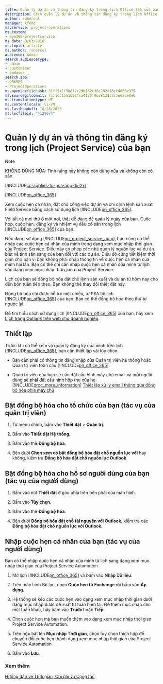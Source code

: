 ```yaml
---
title: Quản lý dự án và thông tin đăng ký trong lịch Office 365 của bạn
description: Cách quản lý dự án và thông tin đăng ký trong lịch Office 365 của bạn
author: ruhercul
manager: kfend
ms.service: project-operations
ms.custom:
- dyn365-projectservice
ms.date: 8/03/2018
ms.topic: article
ms.author: ruhercul
audience: Admin
search.audienceType:
- admin
- customizer
- enduser
search.app:
- D365PS
- ProjectOperations
ms.openlocfilehash: 31ff541f5b817c29b162c38c282df8cfd866e375
ms.sourcegitcommit: 4cf1dc1561b92fca4175f0b3813133c5e63ce8e6
ms.translationtype: HT
ms.contentlocale: vi-VN
ms.lasthandoff: 10/28/2020
ms.locfileid: "4129074"
---
```

# <a name="manage-projects-and-bookings-in-your-calendar-project-service"></a>Quản lý dự án và thông tin đăng ký trong lịch (Project Service) của bạn

> [!Note]
> KHÔNG DÙNG NỮA: Tính năng này không còn dùng nữa và không còn có sẵn.

[!INCLUDE[cc-applies-to-psa-app-1x-2x](../includes/cc-applies-to-psa-app-1x-2x.md)]

[!INCLUDE[pn_office_365](../includes/pn-office-365.md)] 

Xem cuộc hẹn cá nhân, đặt chỗ công việc dự án và chỉ định lệnh sản xuất Field Service bằng cách sử dụng lịch [!INCLUDE[pn_office_365](../includes/pn-office-365.md)].  
  
 Với tất cả mọi thứ ở một nơi, thật dễ dàng để quản lý ngày của bạn. Cuộc họp, cuộc hẹn, đăng ký và nhiệm vụ đều có sẵn trong lịch [!INCLUDE[pn_office_365](../includes/pn-office-365.md)] của bạn.  
  
 Nếu đang sử dụng [!INCLUDE[pn_project_service_auto](../includes/pn-project-service-auto.md)], bạn cũng có thể nhập các cuộc hẹn cá nhân của mình trong dạng xem mục nhập thời gian của Project Service. Điều này có phép các nhà quản lý nguồn lực và dự án biết về tính sẵn sàng của bạn đối với các dự án. Điều đó cũng tiết kiệm thời gian cho bạn vì bạn không phải nhập thông tin về cuộc hẹn cá nhân của mình hai lần. Bạn có thể chỉ cần nhập cuộc hẹn cá nhân của mình từ lịch vào dạng xem mục nhập thời gian của Project Service.  
  
 Lịch của bạn sẽ đồng bộ hóa đặt chỗ lệnh sản xuất và dự án từ hôm nay cho đến bốn tuần tiếp theo. Bạn không thể thay đổi thiết đặt này.  
  
 Đồng bộ hóa chỉ được hỗ trợ một chiều, từ PSA tới lịch [!INCLUDE[pn_office_365](../includes/pn-office-365.md)] của bạn. Bạn có thể đồng bộ hóa theo thứ tự ngược lại. 
  
 Để tìm hiểu cách sử dụng lịch [!INCLUDE[pn_office_365](../includes/pn-office-365.md)] của bạn, hãy xem [Lịch trong Outlook trên web cho doanh nghiệp](https://support.office.com/article/Calendar-in-Outlook-on-the-web-for-business-5219c457-d1fe-4c2f-9032-1a816b88e936).  
  
## <a name="setup"></a>Thiết lập  
 Trước khi có thể xem và quản lý đăng ký của mình trên lịch [!INCLUDE[pn_office_365](../includes/pn-office-365.md)], bạn cần thiết lập vài tùy chọn.  
  
- Bạn cần phải có thông tin đăng nhập của Quản trị viên hệ thống hoặc Quản trị viên toàn cầu [!INCLUDE[pn_office_365](../includes/pn-office-365.md)].  
  
- Quản trị viên của bạn sẽ cần đặt cấu hình máy chủ email và mỗi người dùng sẽ phải đặt cấu hình hộp thư của họ. [!INCLUDE[proc_more_information](../includes/proc-more-information.md)] [Thiết lập xử lý email thông qua đồng bộ hóa phía máy chủ](https://docs.microsoft.com/dynamics365/customerengagement/on-premises/admin/set-up-server-side-synchronization-of-email-appointments-contacts-and-tasks)  
  
## <a name="turn-on-synchronization-for-your-organization-admin-task"></a>Bật đồng bộ hóa cho tổ chức của bạn (tác vụ của quản trị viên)  
  
1.  Từ menu chính, bấm vào **Thiết đặt** > **Quản trị**.  
  
2.  Bấm vào **Thiết đặt Hệ thống**.  
  
3.  Bấm vào thẻ **Đồng bộ hóa**.  
  
4.  Bên dưới **Chọn xem có bật đồng bộ hóa đặt chỗ nguồn lực với** hay không, kiểm tra **Đồng bộ hóa đặt chỗ nguồn lực Outlook**.  
  
## <a name="turn-on-synchronization-for-your-user-profile-user-task"></a>Bật đồng bộ hóa cho hồ sơ người dùng của bạn (tác vụ của người dùng)  
  
1.  Bấm vào nút **Thiết đặt** ở góc phía trên bên phải của màn hình.  
  
2.  Bấm vào **Tùy chọn**.  
  
3.  Bấm vào thẻ **Đồng bộ hóa**.  
  
4.  Bên dưới **Đồng bộ hóa đặt chỗ tài nguyên với Outlook**, kiểm tra các **Đồng bộ hóa đặt chỗ nguồn lực với Outlook**.  
  
## <a name="import-your-personal-appointments-user-task"></a>Nhập cuộc hẹn cá nhân của bạn (tác vụ của người dùng)  
 Bạn có thể nhập cuộc hẹn cá nhân của mình từ lịch sang dạng xem mục nhập thời gian của Project Service Automation  
  
1. Mở lịch [!INCLUDE[pn_office_365](../includes/pn-office-365.md)] và bấm vào **Nhập Dữ liệu**.  
  
2. Trên màn hình Bộ lọc, chọn **Cuộc hẹn từ Exchange** rồi bấm vào **Áp dụng**.  
  
3. Hệ thống sẽ kéo các cuộc hẹn vào dạng xem mục nhập thời gian dưới dạng mục nhập được đề xuất từ tuần hiện tại. Để thêm mục nhập cho một tuần khác, hãy bấm vào **Trước** hoặc **Tiếp**.  
  
4. Chọn cuộc hẹn mà bạn muốn thêm vào dạng xem mục nhập thời gian Project Service Automation.  
  
5. Trên hộp bật lên **Mục nhập Thời gian**, chọn tùy chọn thích hợp để chuyển đổi cuộc hẹn thành dạng xem mục nhập thời gian của Project Service Automation.  
  
6. Bấm vào **Lưu**.  
  
### <a name="see-also"></a>Xem thêm  
 [Hướng dẫn về Thời gian, Chi phí và Cộng tác](../psa/time-expense-collaboration-guide.md)
